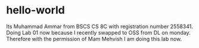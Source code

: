 # hello-world

Its Muhammad Ammar from BSCS CS 8C with registration number 2558341. Doing Lab 01 now because I recently swapped to OSS from DL on monday. Therefore with the permission of Mam Mehvish I am doing this lab now.
